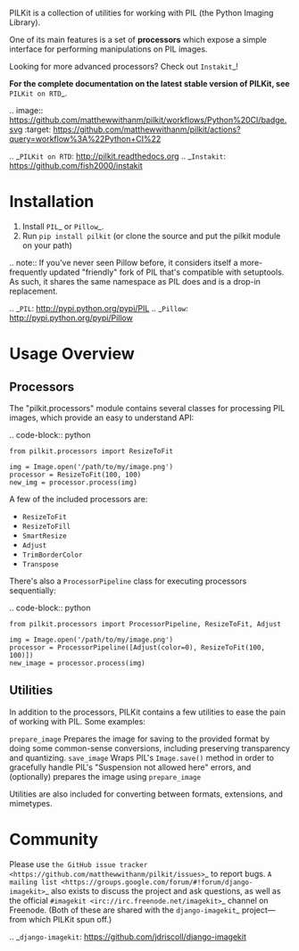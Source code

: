 PILKit is a collection of utilities for working with PIL (the Python Imaging
Library).

One of its main features is a set of **processors** which expose a simple
interface for performing manipulations on PIL images.

Looking for more advanced processors? Check out `Instakit`_!

**For the complete documentation on the latest stable version of PILKit, see**
`PILKit on RTD`_.

.. image:: https://github.com/matthewwithanm/pilkit/workflows/Python%20CI/badge.svg
  :target: https://github.com/matthewwithanm/pilkit/actions?query=workflow%3A%22Python+CI%22

.. _`PILKit on RTD`: http://pilkit.readthedocs.org
.. _`Instakit`: https://github.com/fish2000/instakit


Installation
============

1. Install `PIL`_ or `Pillow`_.
2. Run ``pip install pilkit`` (or clone the source and put the pilkit module on
   your path)

.. note:: If you've never seen Pillow before, it considers itself a
   more-frequently updated "friendly" fork of PIL that's compatible with
   setuptools. As such, it shares the same namespace as PIL does and is a
   drop-in replacement.

.. _`PIL`: http://pypi.python.org/pypi/PIL
.. _`Pillow`: http://pypi.python.org/pypi/Pillow


Usage Overview
==============


Processors
----------

The "pilkit.processors" module contains several classes for processing PIL
images, which provide an easy to understand API:

.. code-block:: python

    from pilkit.processors import ResizeToFit

    img = Image.open('/path/to/my/image.png')
    processor = ResizeToFit(100, 100)
    new_img = processor.process(img)

A few of the included processors are:

* ``ResizeToFit``
* ``ResizeToFill``
* ``SmartResize``
* ``Adjust``
* ``TrimBorderColor``
* ``Transpose``

There's also a ``ProcessorPipeline`` class for executing processors
sequentially:

.. code-block:: python

    from pilkit.processors import ProcessorPipeline, ResizeToFit, Adjust

    img = Image.open('/path/to/my/image.png')
    processor = ProcessorPipeline([Adjust(color=0), ResizeToFit(100, 100)])
    new_image = processor.process(img)


Utilities
---------

In addition to the processors, PILKit contains a few utilities to ease the pain
of working with PIL. Some examples:

``prepare_image``
    Prepares the image for saving to the provided format by doing some
    common-sense conversions, including preserving transparency and quantizing.
``save_image``
    Wraps PIL's ``Image.save()`` method in order to gracefully handle PIL's
    "Suspension not allowed here" errors, and (optionally) prepares the image
    using ``prepare_image``

Utilities are also included for converting between formats, extensions, and
mimetypes.


Community
=========

Please use `the GitHub issue tracker <https://github.com/matthewwithanm/pilkit/issues>`_
to report bugs. `A mailing list <https://groups.google.com/forum/#!forum/django-imagekit>`_
also exists to discuss the project and ask questions, as well as the official
`#imagekit <irc://irc.freenode.net/imagekit>`_ channel on Freenode. (Both of
these are shared with the `django-imagekit`_ project—from which PILKit spun
off.)

.. _`django-imagekit`: https://github.com/jdriscoll/django-imagekit
